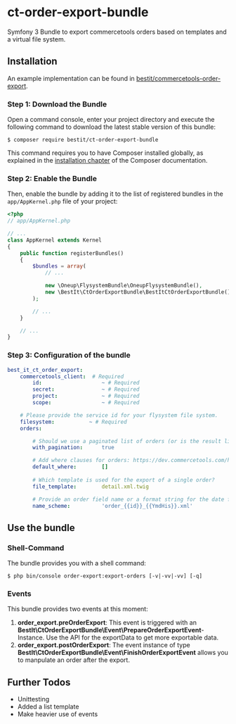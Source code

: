 # ct-order-export-bundle
Symfony 3 Bundle to export commercetools orders based on templates and a virtual file system.

## Installation

An example implementation can be found in [bestit/commercetools-order-export](https://github.com/bestit/commercetools-order-export).

### Step 1: Download the Bundle

Open a command console, enter your project directory and execute the
following command to download the latest stable version of this bundle:

```console
$ composer require bestit/ct-order-export-bundle
```

This command requires you to have Composer installed globally, as explained
in the [installation chapter](https://getcomposer.org/doc/00-intro.md)
of the Composer documentation.

### Step 2: Enable the Bundle

Then, enable the bundle by adding it to the list of registered bundles
in the `app/AppKernel.php` file of your project:

```php
<?php
// app/AppKernel.php

// ...
class AppKernel extends Kernel
{
    public function registerBundles()
    {
        $bundles = array(
            // ...

            new \Oneup\FlysystemBundle\OneupFlysystemBundle(),
            new \BestIt\CtOrderExportBundle\BestItCtOrderExportBundle()
        );

        // ...
    }

    // ...
}
```

### Step 3: Configuration of the bundle

```yaml
best_it_ct_order_export:
    commercetools_client:  # Required
        id:                   ~ # Required
        secret:               ~ # Required
        project:              ~ # Required
        scope:                ~ # Required

    # Please provide the service id for your flysystem file system.
    filesystem:           ~ # Required
    orders:

        # Should we use a paginated list of orders (or is the result list changing by "itself")?
        with_pagination:      true

        # Add where clauses for orders: https://dev.commercetools.com/http-api-projects-orders.html#query-orders
        default_where:        []
        
        # Which template is used for the export of a single order?
        file_template:        detail.xml.twig

        # Provide an order field name or a format string for the date function enclosed with {{ and }}.
        name_scheme:          'order_{{id}}_{{YmdHis}}.xml'
```

## Use the bundle

### Shell-Command

The bundle provides you with a shell command:

```
$ php bin/console order-export:export-orders [-v|-vv|-vv] [-q]
```

### Events

This bundle provides two events at this moment:

1. **order_export.preOrderExport**: This event is triggered with an 
**BestIt\CtOrderExportBundle\Event\PrepareOrderExportEvent**-Instance. Use the API for the exportData to get more 
exportable data.
2. **order_export.postOrderExport**: The event instance of type **BestIt\CtOrderExportBundle\Event\FinishOrderExportEvent** 
allows you to manpulate an order after the export.  

## Further Todos
* Unittesting
* Added a list template
* Make heavier use of events

